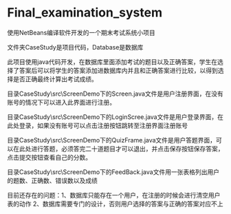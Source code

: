 # Final_examination_system
使用NetBeans编译软件开发的一个期末考试系统小项目

文件夹CaseStudy是项目代码，Database是数据库

此项目使用java代码开发，在数据库里面添加考试的题目以及正确答案，学生在选择了答案后可以将学生的答案添加进数据库内并且和正确答案进行比较，以得到选择是否正确最终计算出考试成绩。

目录CaseStudy\src\ScreenDemo下的Screen.java文件是用户注册界面，在没有账号的情况下可以进入此界面进行注册。

目录CaseStudy\src\ScreenDemo下的LoginScree.java文件是用户登录界面，在此处登录，如果没有账号可以点击注册按钮跳转至注册界面注册账号

目录CaseStudy\src\ScreenDemo下的QuizFrame.java文件是用户答题界面，可以在此处进行答题，必须答完二十道题目才可以退出，并点击保存按钮保存答案，点击提交按钮查看自己的分数。

目录CaseStudy\src\ScreenDemo下的FeedBack.java文件用一张表格列出用户的题数、正确数、错误数以及成绩

目前还存在的问题：1、数据库只能存在一个用户，在注册的时候会进行清空用户表的动作
                 2、数据库需要专门的设计，否则用户选择的答案与正确的答案对应不上
